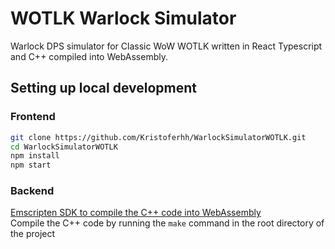 # WOTLK Warlock Simulator

Warlock DPS simulator for Classic WoW WOTLK written in React Typescript and C++ compiled into WebAssembly.

## Setting up local development

### Frontend

```bash
git clone https://github.com/Kristoferhh/WarlockSimulatorWOTLK.git
cd WarlockSimulatorWOTLK
npm install
npm start
```

### Backend

[Emscripten SDK to compile the C++ code into WebAssembly](https://emscripten.org/docs/getting_started/downloads.html)  
 Compile the C++ code by running the `make` command in the root directory of the project
